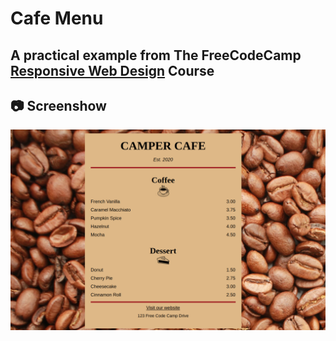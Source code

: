 # Cafe Menu
A practical example from The FreeCodeCamp [Responsive Web Design](https://www.freecodecamp.org/learn/2022/responsive-web-design/) Course
---
##  📷 Screenshow
![](screenshot.png)
